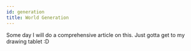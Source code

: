 ```yaml
---
id: generation
title: World Generation
---
```

Some day I will do a comprehensive article on this. Just gotta get to my drawing tablet :D